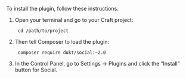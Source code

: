To install the plugin, follow these instructions.

1. Open your terminal and go to your Craft project:

        cd /path/to/project

2. Then tell Composer to load the plugin:

        composer require dukt/social:~2.0

3. In the Control Panel, go to Settings → Plugins and click the “Install” button for Social.